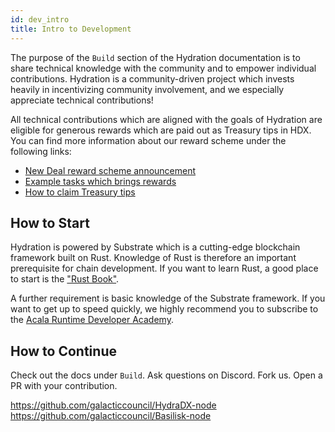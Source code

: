 ```yaml
---
id: dev_intro
title: Intro to Development
---
```


The purpose of the `Build` section of the Hydration documentation is to share technical knowledge with the community and to empower individual contributions. Hydration is a community-driven project which invests heavily in incentivizing community involvement, and we especially appreciate technical contributions!

All technical contributions which are aligned with the goals of Hydration are eligible for generous rewards which are paid out as Treasury tips in HDX. You can find more information about our reward scheme under the following links:

* [New Deal reward scheme announcement](https://hydradx.substack.com/p/incentivized-testnet-reward-scheme)
* [Example tasks which brings rewards](/spending_fw)
* [How to claim Treasury tips](/tip_request)


## How to Start

Hydration is powered by Substrate which is a cutting-edge blockchain framework built on Rust. Knowledge of Rust is therefore an important prerequisite for chain development. If you want to learn Rust, a good place to start is the ["Rust Book"](https://doc.rust-lang.org/stable/book/).

A further requirement is basic knowledge of the Substrate framework. If you want to get up to speed quickly, we highly recommend you to subscribe to the [Acala Runtime Developer Academy](https://www.industryconnect.org/substrate-runtime-developer-academy/).


## How to Continue

Check out the docs under `Build`. Ask questions on Discord. Fork us. Open a PR with your contribution.

https://github.com/galacticcouncil/HydraDX-node  
https://github.com/galacticcouncil/Basilisk-node

